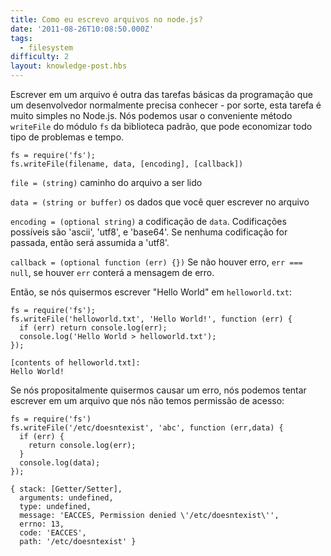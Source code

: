 ```yaml
---
title: Como eu escrevo arquivos no node.js?
date: '2011-08-26T10:08:50.000Z'
tags:
  - filesystem
difficulty: 2
layout: knowledge-post.hbs
---
```


Escrever em um arquivo é outra das tarefas básicas da programação que um desenvolvedor normalmente precisa conhecer - por sorte, esta tarefa é muito simples no Node.js.  Nós podemos usar o conveniente método `writeFile` do módulo `fs` da biblioteca padrão, que pode economizar todo tipo de problemas e tempo.

    fs = require('fs');
    fs.writeFile(filename, data, [encoding], [callback])

`file = (string)` caminho do arquivo a ser lido

`data = (string or buffer)` os dados que você quer escrever no arquivo

`encoding = (optional string)` a codificação de `data`. Codificações possíveis são 'ascii', 'utf8', e 'base64'. Se nenhuma codificação for passada, então será assumida a 'utf8'.

`callback = (optional function (err) {})` Se não houver erro, `err === null`, se houver `err` conterá a mensagem de erro.

Então, se nós quisermos escrever "Hello World" em `helloworld.txt`:

    fs = require('fs');
    fs.writeFile('helloworld.txt', 'Hello World!', function (err) {
      if (err) return console.log(err);
      console.log('Hello World > helloworld.txt');
    });

    [contents of helloworld.txt]:
    Hello World!

Se nós propositalmente quisermos causar um erro, nós podemos tentar escrever em um arquivo que nós não temos permissão de acesso:

    fs = require('fs')
    fs.writeFile('/etc/doesntexist', 'abc', function (err,data) {
      if (err) {
        return console.log(err);
      }
      console.log(data);
    });

    { stack: [Getter/Setter],
      arguments: undefined,
      type: undefined,
      message: 'EACCES, Permission denied \'/etc/doesntexist\'',
      errno: 13,
      code: 'EACCES',
      path: '/etc/doesntexist' }

